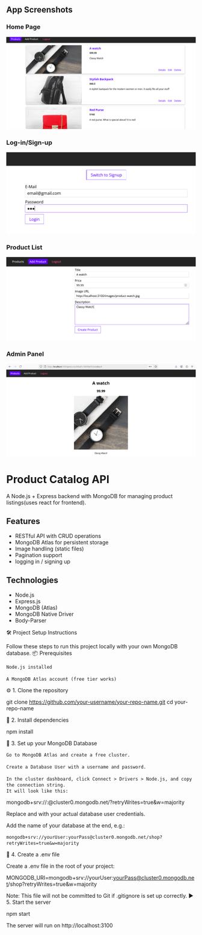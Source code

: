 ## App Screenshots

### Home Page
![Details](./3.PNG)

### Log-in/Sign-up
![Home](./1.PNG)

### Product List
![Products](./2.PNG)


### Admin Panel
![Admin](./4.PNG)

# Product Catalog API

A  Node.js + Express backend with MongoDB for managing product listings(uses react for frontend).

## Features

- RESTful API with CRUD operations
- MongoDB Atlas for persistent storage
- Image handling (static files)
- Pagination support
- logging in / signing up

## Technologies

- Node.js
- Express.js
- MongoDB (Atlas)
- MongoDB Native Driver
- Body-Parser

🛠 Project Setup Instructions

Follow these steps to run this project locally with your own MongoDB database.
📦 Prerequisites

    Node.js installed

    A MongoDB Atlas account (free tier works)

⚙️ 1. Clone the repository

git clone https://github.com/your-username/your-repo-name.git
cd your-repo-name

📁 2. Install dependencies

npm install

🔐 3. Set up your MongoDB Database

    Go to MongoDB Atlas and create a free cluster.

    Create a Database User with a username and password.

    In the cluster dashboard, click Connect > Drivers > Node.js, and copy the connection string.
    It will look like this:


mongodb+srv://<username>:<password>@cluster0.mongodb.net/?retryWrites=true&w=majority

Replace <username> and <password> with your actual database user credentials.

Add the name of your database at the end, e.g.:

    mongodb+srv://yourUser:yourPass@cluster0.mongodb.net/shop?retryWrites=true&w=majority

🧪 4. Create a .env file

Create a .env file in the root of your project:

MONGODB_URI=mongodb+srv://yourUser:yourPass@cluster0.mongodb.net/shop?retryWrites=true&w=majority

Note: This file will not be committed to Git if .gitignore is set up correctly.
▶️ 5. Start the server

npm start

The server will run on http://localhost:3100
